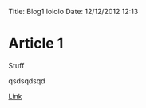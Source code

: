 Title: Blog1 lololo
Date: 12/12/2012 12:13

# Article 1

Stuff

qsdsqdsqd

[Link](https://google.com/)
    